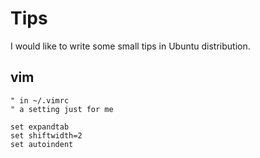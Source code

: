 # Tips
I would like to write some small tips in Ubuntu distribution.

## vim

```vimrc
" in ~/.vimrc
" a setting just for me

set expandtab
set shiftwidth=2
set autoindent
```
